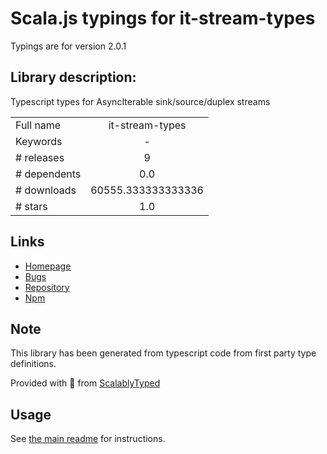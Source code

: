 
# Scala.js typings for it-stream-types

Typings are for version 2.0.1

## Library description:
Typescript types for AsyncIterable sink/source/duplex streams

|                    |                 |
| ------------------ | :-------------: |
| Full name          | it-stream-types |
| Keywords           | - |
| # releases         | 9 |
| # dependents       | 0.0 |
| # downloads        | 60555.333333333336 |
| # stars            | 1.0 |

## Links
- [Homepage](https://github.com/achingbrain/it-stream-types#readme)
- [Bugs](https://github.com/achingbrain/it-stream-types/issues)
- [Repository](https://github.com/achingbrain/it-stream-types)
- [Npm](https://www.npmjs.com/package/it-stream-types)
    


## Note
This library has been generated from typescript code from first party type definitions.

Provided with :purple_heart: from [ScalablyTyped](https://github.com/oyvindberg/ScalablyTyped)

## Usage
See [the main readme](../../readme.md) for instructions.


